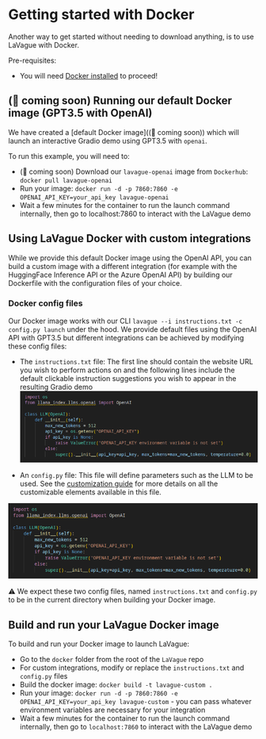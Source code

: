 # Getting started with Docker

Another way to get started without needing to download anything, is to use LaVague with Docker.

Pre-requisites:

- You will need [Docker installed](https://docs.docker.com/get-docker/) to proceed!

## (🚧 coming soon) Running our default Docker image (GPT3.5 with OpenAI)

We have created a [default Docker image]((🚧 coming soon)) which will launch an interactive Gradio demo using GPT3.5 with `openai`.

To run this example, you will need to:

- (🚧 coming soon) Download our `lavague-openai` image from `Dockerhub`: `docker pull lavague-openai`
- Run your image: `docker run -d -p 7860:7860 -e OPENAI_API_KEY=your_api_key lavague-openai`
- Wait a few minutes for the container to run the launch command internally, then go to localhost:7860 to interact with the LaVague demo

## Using LaVague Docker with custom integrations

While we provide this default Docker image using the OpenAI API, you can build a custom image with a different integration (for example with the HuggingFace Inference API or the Azure OpenAI API) by building our Dockerfile with the configuration files of your choice.

### Docker config files

Our Docker image works with our CLI `lavague --i instructions.txt -c config.py launch` under the hood. We provide default files using the OpenAI API with GPT3.5 but different integrations can be achieved by modifying these config files:

- The `instructions.txt` file: The first line should contain the website URL you wish to perform actions on and the following lines include the default clickable instruction suggestions you wish to appear in the resulting Gradio demo
![instructions-default](../../assets/openai-default.png)

- An `config.py` file: This file will define parameters such as the LLM to be used. See the [customization guide](./customization.md) for more details on all the customizable elements available in this file.

![default-config](../../assets/openai-default.png)

⚠️ We expect these two config files, named `instructions.txt` and `config.py` to be in the current directory when building your Docker image.

## Build and run your LaVague Docker image

To build and run your Docker image to launch LaVague:

- Go to the `docker` folder from the root of the `LaVague` repo
- For custom integrations, modify or replace the `instructions.txt` and `config.py` files
- Build the docker image: `docker build -t lavague-custom .`
- Run your image: `docker run -d -p 7860:7860 -e OPENAI_API_KEY=your_api_key lavague-custom` - you can pass whatever environment variables are necessary for your integration
- Wait a few minutes for the container to run the launch command internally, then go to `localhost:7860` to interact with the LaVague demo
